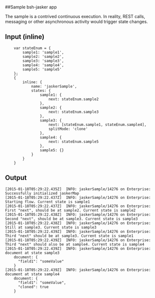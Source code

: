 ##Sample bsh-jasker app

The sample is a contrived continuous execution.  In reality, REST calls, messaging or other asynchronous activity would trigger state changes.

## Input (inline)
        var stateEnum = {
            sample1: 'sample1',
            sample2: 'sample2',
            sample3: 'sample3',
            sample4: 'sample4',
            sample5: 'sample5'
        };
        {
            inline: {
                name: 'jaskerSample',
                states: {
                    sample1: {
                        next: stateEnum.sample2
                    },
                    sample2: {
                        next: stateEnum.sample3
                    },
                    sample3: {
                        next: [stateEnum.sample1, stateEnum.sample4],
                        splitMode: 'clone'
                    },
                    sample4: {
                        next: stateEnum.sample5
                    },
                    sample5: {}
                }
            }
        }

## Output

    [2015-01-18T05:29:22.435Z]  INFO: jaskerSample/14276 on Enterprise: Successfully initialized jaskerMap
    [2015-01-18T05:29:22.437Z]  INFO: jaskerSample/14276 on Enterprise: Starting flow. Current state is sample1
    [2015-01-18T05:29:22.437Z]  INFO: jaskerSample/14276 on Enterprise: First "next", should be at sample2. Current state is sample2
    [2015-01-18T05:29:22.438Z]  INFO: jaskerSample/14276 on Enterprise: Second "next", should be at sample3. Current state is sample3
    [2015-01-18T05:29:22.438Z]  INFO: jaskerSample/14276 on Enterprise: Still at sample3. Current state is sample3
    [2015-01-18T05:29:22.439Z]  INFO: jaskerSample/14276 on Enterprise: Third "next" should be at sample3. Current state is sample1
    [2015-01-18T05:29:22.439Z]  INFO: jaskerSample/14276 on Enterprise: Third "next" should also be at sample4. Current state is sample4
    [2015-01-18T05:29:22.439Z]  INFO: jaskerSample/14276 on Enterprise: document at state sample3
        document: {
          "field1": "someValue"
        }
    [2015-01-18T05:29:22.439Z]  INFO: jaskerSample/14276 on Enterprise: document at state sample4
        document: {
          "field1": "someValue",
          "cloned": true
        }
